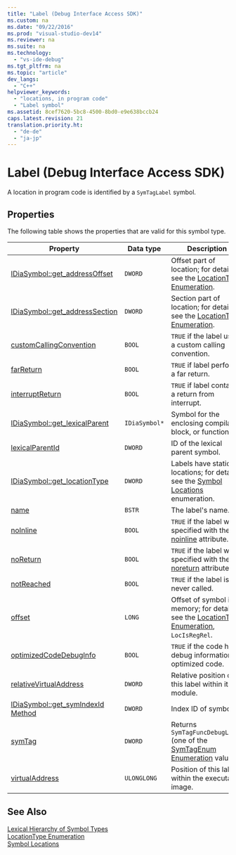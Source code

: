 ```yaml
---
title: "Label (Debug Interface Access SDK)"
ms.custom: na
ms.date: "09/22/2016"
ms.prod: "visual-studio-dev14"
ms.reviewer: na
ms.suite: na
ms.technology: 
  - "vs-ide-debug"
ms.tgt_pltfrm: na
ms.topic: "article"
dev_langs: 
  - "C++"
helpviewer_keywords: 
  - "locations, in program code"
  - "Label symbol"
ms.assetid: 8cef7620-5bc8-4500-8bd0-e9e638bccb24
caps.latest.revision: 21
translation.priority.ht: 
  - "de-de"
  - "ja-jp"
---
```

# Label (Debug Interface Access SDK)
A location in program code is identified by a `SymTagLabel` symbol.  
  
## Properties  
 The following table shows the properties that are valid for this symbol type.  
  
|Property|Data type|Description|  
|--------------|---------------|-----------------|  
|[IDiaSymbol::get_addressOffset](../VS_csharp/idiasymbol--get_addressoffset.md)|`DWORD`|Offset part of location; for details, see the [LocationType Enumeration](../VS_csharp/locationtype.md).|  
|[IDiaSymbol::get_addressSection](../VS_csharp/idiasymbol--get_addresssection.md)|`DWORD`|Section part of location; for details, see the [LocationType Enumeration](../VS_csharp/locationtype.md).|  
|[customCallingConvention](../VS_csharp/idiasymbol--get_customcallingconvention.md)|`BOOL`|`TRUE` if the label uses a custom calling convention.|  
|[farReturn](../VS_csharp/idiasymbol--get_farreturn.md)|`BOOL`|`TRUE` if label performs a far return.|  
|[interruptReturn](../VS_csharp/idiasymbol--get_interruptreturn.md)|`BOOL`|`TRUE` if label contains a return from interrupt.|  
|[IDiaSymbol::get_lexicalParent](../VS_csharp/idiasymbol--get_lexicalparent.md)|`IDiaSymbol*`|Symbol for the enclosing compiland, block, or function.|  
|[lexicalParentId](../VS_csharp/idiasymbol--get_lexicalparentid.md)|`DWORD`|ID of the lexical parent symbol.|  
|[IDiaSymbol::get_locationType](../VS_csharp/idiasymbol--get_locationtype.md)|`DWORD`|Labels have static locations; for details, see the [Symbol Locations](../VS_csharp/symbol-locations.md) enumeration.|  
|[name](../VS_csharp/idiasymbol--get_name.md)|`BSTR`|The label's name.|  
|[noInline](../VS_csharp/idiasymbol--get_noinline.md)|`BOOL`|`TRUE` if the label was specified with the [noinline](../VS_csharp/noinline.md) attribute.|  
|[noReturn](../VS_csharp/idiasymbol--get_noreturn.md)|`BOOL`|`TRUE` if the label was specified with the [noreturn](../VS_csharp/noreturn.md) attribute.|  
|[notReached](../VS_csharp/idiasymbol--get_notreached.md)|`BOOL`|`TRUE` if the label is never called.|  
|[offset](../VS_csharp/idiasymbol--get_offset.md)|`LONG`|Offset of symbol in memory; for details, see the [LocationType Enumeration](../VS_csharp/locationtype.md), `LocIsRegRel`.|  
|[optimizedCodeDebugInfo](../VS_csharp/idiasymbol--get_optimizedcodedebuginfo.md)|`BOOL`|`TRUE` if the code has debug information for optimized code.|  
|[relativeVirtualAddress](../VS_csharp/idiasymbol--get_relativevirtualaddress.md)|`DWORD`|Relative position of this label within its module.|  
|[IDiaSymbol::get_symIndexId Method](../VS_csharp/idiasymbol--get_symindexid.md)|`DWORD`|Index ID of symbol.|  
|[symTag](../VS_csharp/idiasymbol--get_symtag.md)|`DWORD`|Returns `SymTagFuncDebugLabel` (one of the [SymTagEnum Enumeration](../VS_csharp/symtagenum.md) values).|  
|[virtualAddress](../VS_csharp/idiasymbol--get_virtualaddress.md)|`ULONGLONG`|Position of this label within the executable image.|  
  
## See Also  
 [Lexical Hierarchy of Symbol Types](../VS_csharp/lexical-hierarchy-of-symbol-types.md)   
 [LocationType Enumeration](../VS_csharp/locationtype.md)   
 [Symbol Locations](../VS_csharp/symbol-locations.md)